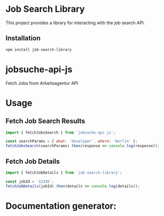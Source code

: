 
# Job Search Library

This project provides a library for interacting with the job search API.

## Installation

```sh
npm install job-search-library
```
# jobsuche-api-js
Fetch Jobs from Arbeitsagentur API

# Usage
## Fetch Job Search Results

```js
import { fetchJobsSearch } from 'jobsuche-api-js';

const searchParams = { what: 'developer', where: 'Berlin' };
fetchJobsSearch(searchParams).then(response => console.log(response));
```

## Fetch Job Details
```js
import { fetchJobDetails } from 'job-search-library';

const jobId = '12345';
fetchJobDetails(jobId).then(details => console.log(details));
```

# Documentation generator:
